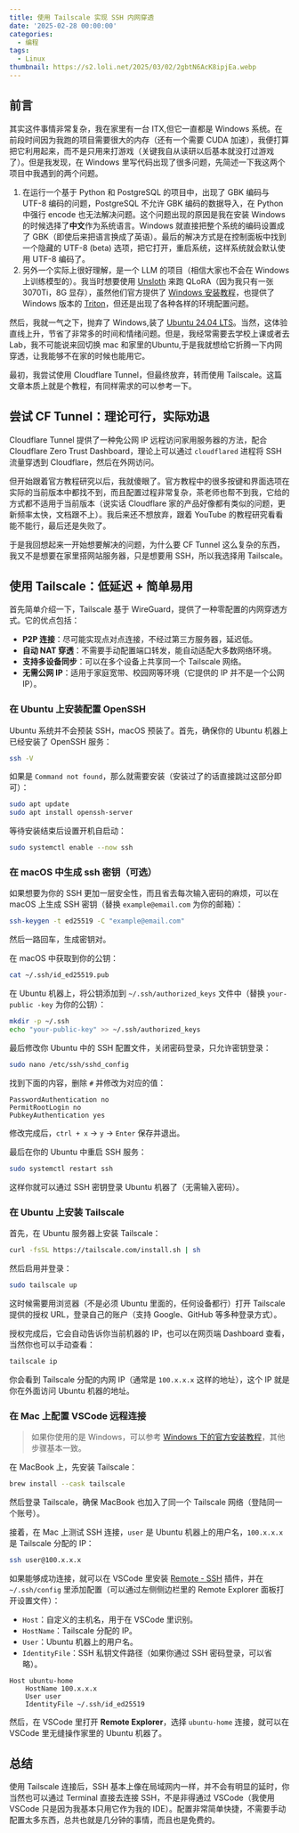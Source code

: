 ```yaml
---
title: 使用 Tailscale 实现 SSH 内网穿透
date: '2025-02-28 00:00:00'
categories:
  - 编程
tags:
  - Linux
thumbnail: https://s2.loli.net/2025/03/02/2gbtN6AcK8ipjEa.webp
---
```


## 前言

其实这件事情非常复杂，我在家里有一台 ITX,但它一直都是 Windows 系统。在前段时间因为我跑的项目需要很大的内存（还有一个需要 CUDA 加速），我便打算把它利用起来，而不是只用来打游戏（关键我自从读研以后基本就没打过游戏了）。但是我发现，在 Windows 里写代码出现了很多问题，先简述一下我这两个项目中我遇到的两个问题。<!--more-->

1. 在运行一个基于 Python 和 PostgreSQL 的项目中，出现了 GBK 编码与 UTF-8 编码的问题，PostgreSQL 不允许 GBK 编码的数据导入，在 Python 中强行 encode 也无法解决问题。这个问题出现的原因是我在安装 Windows 的时候选择了**中文**作为系统语言。Windows 就直接把整个系统的编码设置成了 GBK（即使后来把语言换成了英语）。最后的解决方式是在控制面板中找到一个隐藏的 UTF-8 (beta) 选项，把它打开，重启系统，这样系统就会默认使用 UTF-8 编码了。
2. 另外一个实际上很好理解，是一个 LLM 的项目（相信大家也不会在 Windows 上训练模型的）。我当时想要使用 [Unsloth](https://unsloth.ai/) 来跑 QLoRA（因为我只有一张 3070Ti，8G 显存），虽然他们官方提供了 [Windows 安装教程](https://docs.unsloth.ai/get-started/installing-+-updating/windows-installation)，也提供了 Windows 版本的 [Triton](https://github.com/woct0rdho/triton-windows)，但还是出现了各种各样的环境配置问题。

然后，我就一气之下，抛弃了 Windows,装了 [Ubuntu 24.04 LTS](https://ubuntu.com/download/desktop)。当然，这体验直线上升，节省了非常多的时间和情绪问题。但是，我经常需要去学校上课或者去 Lab，我不可能说来回切换 mac 和家里的Ubuntu,于是我就想给它折腾一下内网穿透，让我能够不在家的时候也能用它。

最初，我尝试使用 Cloudflare Tunnel，但最终放弃，转而使用 Tailscale。这篇文章本质上就是个教程，有同样需求的可以参考一下。

## 尝试 CF Tunnel：理论可行，实际劝退

Cloudflare Tunnel 提供了一种免公网 IP 远程访问家用服务器的方法，配合 Cloudflare Zero Trust Dashboard，理论上可以通过 `cloudflared` 进程将 SSH 流量穿透到 Cloudflare，然后在外网访问。

但开始跟着官方教程研究以后，我就傻眼了。官方教程中的很多按键和界面选项在实际的当前版本中都找不到，而且配置过程非常复杂，茶老师也帮不到我，它给的方式都不适用于当前版本（说实话 Cloudflare 家的产品好像都有类似的问题，更新频率太快，文档跟不上）。我后来还不想放弃，跟着 YouTube 的教程研究看看能不能行，最后还是失败了。

于是我回想起来一开始想要解决的问题，为什么要 CF Tunnel 这么复杂的东西，我又不是想要在家里搭网站服务器，只是想要用 SSH，所以我选择用 Tailscale。

## 使用 Tailscale：低延迟 + 简单易用

首先简单介绍一下，Tailscale 基于 WireGuard，提供了一种零配置的内网穿透方式。它的优点包括：

- **P2P 连接**：尽可能实现点对点连接，不经过第三方服务器，延迟低。
- **自动 NAT 穿透**：不需要手动配置端口转发，能自动适配大多数网络环境。
- **支持多设备同步**：可以在多个设备上共享同一个 Tailscale 网络。
- **无需公网 IP**：适用于家庭宽带、校园网等环境（它提供的 IP 并不是一个公网 IP）。

### 在 Ubuntu 上安装配置 OpenSSH

Ubuntu 系统并不会预装 SSH，macOS 预装了。首先，确保你的 Ubuntu 机器上已经安装了 OpenSSH 服务：

```bash
ssh -V
```

如果是 `Command not found`，那么就需要安装（安装过了的话直接跳过这部分即可）：

```bash
sudo apt update
sudo apt install openssh-server
```

等待安装结束后设置开机自启动：

```bash
sudo systemctl enable --now ssh
```

### 在 macOS 中生成 ssh 密钥（可选）

如果想要为你的 SSH 更加一层安全性，而且省去每次输入密码的麻烦，可以在 macOS 上生成 SSH 密钥（替换 `example@email.com` 为你的邮箱）：

```bash
ssh-keygen -t ed25519 -C "example@email.com"
```

然后一路回车，生成密钥对。

在 macOS 中获取到你的公钥：

```bash
cat ~/.ssh/id_ed25519.pub
```

在 Ubuntu 机器上，将公钥添加到 `~/.ssh/authorized_keys` 文件中（替换 `your-public
-key` 为你的公钥）：

```bash
mkdir -p ~/.ssh
echo "your-public-key" >> ~/.ssh/authorized_keys
```

最后修改你 Ubuntu 中的 SSH 配置文件，关闭密码登录，只允许密钥登录：

```bash
sudo nano /etc/ssh/sshd_config
```

找到下面的内容，删除 `#` 并修改为对应的值：

```plaintext
PasswordAuthentication no
PermitRootLogin no
PubkeyAuthentication yes
```

修改完成后，`ctrl + x` -> `y` -> `Enter` 保存并退出。

最后在你的 Ubuntu 中重启 SSH 服务：

```bash
sudo systemctl restart ssh
```

这样你就可以通过 SSH 密钥登录 Ubuntu 机器了（无需输入密码）。

### 在 Ubuntu 上安装 Tailscale

首先，在 Ubuntu 服务器上安装 Tailscale：

```bash
curl -fsSL https://tailscale.com/install.sh | sh
```

然后启用并登录：

```bash
sudo tailscale up
```

这时候需要用浏览器（不是必须 Ubuntu 里面的，任何设备都行）打开 Tailscale 提供的授权 URL，登录自己的账户（支持 Google、GitHub 等多种登录方式）。

授权完成后，它会自动告诉你当前机器的 IP，也可以在网页端 Dashboard 查看，当然你也可以手动查看：

```bash
tailscale ip
```

你会看到 Tailscale 分配的内网 IP（通常是 `100.x.x.x` 这样的地址），这个 IP 就是你在外面访问 Ubuntu 机器的地址。

### 在 Mac 上配置 VSCode 远程连接

> 如果你使用的是 Windows，可以参考 [Windows 下的官方安装教程](https://tailscale.com/download/windows)，其他步骤基本一致。

在 MacBook 上，先安装 Tailscale：

```bash
brew install --cask tailscale
```

然后登录 Tailscale，确保 MacBook 也加入了同一个 Tailscale 网络（登陆同一个账号）。

接着，在 Mac 上测试 SSH 连接，`user` 是 Ubuntu 机器上的用户名，`100.x.x.x` 是 Tailscale 分配的 IP：

```bash
ssh user@100.x.x.x
```

如果能够成功连接，就可以在 VSCode 里安装 [Remote - SSH](https://marketplace.visualstudio.com/items?itemName=ms-vscode-remote.remote-ssh) 插件，并在 `~/.ssh/config` 里添加配置（可以通过左侧侧边栏里的 Remote Explorer 面板打开设置文件）：

- `Host`：自定义的主机名，用于在 VSCode 里识别。
- `HostName`：Tailscale 分配的 IP。
- `User`：Ubuntu 机器上的用户名。
- `IdentityFile`：SSH 私钥文件路径（如果你通过 SSH 密码登录，可以省略）。

```plaintext
Host ubuntu-home
    HostName 100.x.x.x
    User user
    IdentityFile ~/.ssh/id_ed25519
```

然后，在 VSCode 里打开 **Remote Explorer**，选择 `ubuntu-home` 连接，就可以在 VSCode 里无缝操作家里的 Ubuntu 机器了。

## 总结

使用 Tailscale 连接后，SSH 基本上像在局域网内一样，并不会有明显的延时，你当然也可以通过 Terminal 直接去连接 SSH，不是非得通过 VSCode（我使用 VSCode 只是因为我基本只用它作为我的 IDE）。配置非常简单快捷，不需要手动配置太多东西，总共也就是几分钟的事情，而且也是免费的。
